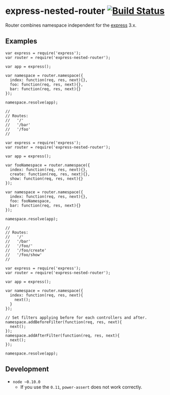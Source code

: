 express-nested-router [![Build Status](https://travis-ci.org/kjirou/express-nested-router.svg?branch=master)](https://travis-ci.org/kjirou/express-nested-router)
=====================

Router combines namespace independent for the [express](https://github.com/strongloop/express) 3.x.


## Examples

```
var express = require('express');
var router = require('express-nested-router');

var app = express();

var namespace = router.namespace({
  index: function(req, res, next){},
  foo: function(req, res, next){},
  bar: function(req, res, next){}
});

namespace.resolve(app);

//
// Routes:
//   '/'
//   '/bar'
//   '/foo'
//
```

```
var express = require('express');
var router = require('express-nested-router');

var app = express();

var fooNamespace = router.namespace({
  index: function(req, res, next){},
  create: function(req, res, next){},
  show: function(req, res, next){}
});

var namespace = router.namespace({
  index: function(req, res, next){},
  foo: fooNamespace,
  bar: function(req, res, next){}
});

namespace.resolve(app);

//
// Routes:
//   '/'
//   '/bar'
//   '/foo/'
//   '/foo/create'
//   '/foo/show'
//
```

```
var express = require('express');
var router = require('express-nested-router');

var app = express();

var namespace = router.namespace({
  index: function(req, res, next){
    next();
  }
});

// Set filters applying before for each controllers and after.
namespace.addBeforeFilter(function(req, res, next){
  next();
});
namespace.addAfterFilter(function(req, res, next){
  next();
});

namespace.resolve(app);
```


## Development

- `node ~0.10.0`
  - If you use the `0.11`, `power-assert` does not work correctly.
